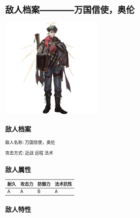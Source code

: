 # 敌人档案————万国信使，奥伦

![万国信使，奥伦](./eneIcons/万国信使，奥伦.png)

## 敌人档案

敌人名称: 万国信使，奥伦

攻击方式: 近战 远程 法术

## 敌人属性

| 耐久      | 攻击力  | 防御力 | 法术抗性 |
|---------|------|-----|------|
| A | A | B | A |

## 敌人特性
> 
